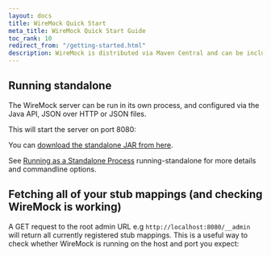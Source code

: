 ```yaml
---
layout: docs
title: WireMock Quick Start
meta_title: WireMock Quick Start Guide
toc_rank: 10
redirect_from: "/getting-started.html"
description: WireMock is distributed via Maven Central and can be included in your project using common build tools’ dependency management. Get started with WireMock.
---
```



## Running standalone

The WireMock server can be run in its own process, and configured via
the Java API, JSON over HTTP or JSON files.

This will start the server on port 8080:

You can <a id="wiremock-standalone-download" href="https://repo1.maven.org/maven2/com/github/tomakehurst/wiremock-jre8-standalone/{{ site.wiremock_version }}/wiremock-jre8-standalone-{{ site.wiremock_version }}.jar">download the standalone JAR from
here</a>.

See [Running as a Standalone Process](../running-standalone/) running-standalone for more details and commandline options.

## Fetching all of your stub mappings (and checking WireMock is working)

A GET request to the root admin URL e.g `http://localhost:8080/__admin`
will return all currently registered stub mappings. This is a useful way
to check whether WireMock is running on the host and port you expect:
